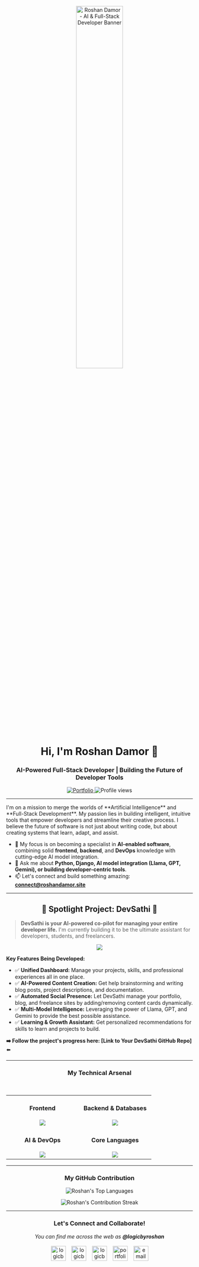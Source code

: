 <!--
Hi Roshan! This is your upgraded, information-rich profile README.
It's designed to showcase you as a visionary AI/Full-Stack Developer.
The centerpiece is your ambitious project, DevSathi.
-->

<!-- 1. HEADER -->
<p align="center">
  <!-- A professional banner sets the tone. You can create one on Canva.com. -->
  <img src="https://raw.githubusercontent.com/logicbyroshan/logicbyroshan/main/me.png" alt="Roshan Damor - AI & Full-Stack Developer Banner" width="50%"/>
</p>

<h1 align="center">Hi, I'm Roshan Damor 👋</h1>
<h3 align="center">AI-Powered Full-Stack Developer | Building the Future of Developer Tools</h3>

<p align="center">
  <a href="https://roshandamor.site" target="_blank">
    <img src="https://img.shields.io/badge/Portfolio-roshandamor.site-blue?style=for-the-badge&logo=google-chrome&logoColor=white" alt="Portfolio"/>
  </a>
  <img src="https://komarev.com/ghpvc/?username=logicbyroshan&label=PROFILE+VIEWS&color=blueviolet&style=for-the-badge" alt="Profile views"/>
</p>

---

<!-- 2. INTRODUCTION -->
<p align="left">
  I'm on a mission to merge the worlds of **Artificial Intelligence** and **Full-Stack Development**. My passion lies in building intelligent, intuitive tools that empower developers and streamline their creative process. I believe the future of software is not just about writing code, but about creating systems that learn, adapt, and assist.
</p>

- 🌱 My focus is on becoming a specialist in **AI-enabled software**, combining solid **frontend**, **backend**, and **DevOps** knowledge with cutting-edge AI model integration.
- 💬 Ask me about **Python, Django, AI model integration (Llama, GPT, Gemini), or building developer-centric tools**.
- 📫 Let's connect and build something amazing: **connect@roshandamor.site**

---

<!-- 3. SPOTLIGHT PROJECT -->
<h2 align="center">🚀 Spotlight Project: DevSathi 🚀</h2>

> **DevSathi is your AI-powered co-pilot for managing your entire developer life.** I'm currently building it to be the ultimate assistant for developers, students, and freelancers.

<p align="center">
  <img src="https://skillicons.dev/icons?i=react,django,python,postgres,docker,aws,pytorch" />
</p>

**Key Features Being Developed:**
- ✅ **Unified Dashboard:** Manage your projects, skills, and professional experiences all in one place.
- ✅ **AI-Powered Content Creation:** Get help brainstorming and writing blog posts, project descriptions, and documentation.
- ✅ **Automated Social Presence:** Let DevSathi manage your portfolio, blog, and freelance sites by adding/removing content cards dynamically.
- ✅ **Multi-Model Intelligence:** Leveraging the power of Llama, GPT, and Gemini to provide the best possible assistance.
- ✅ **Learning & Growth Assistant:** Get personalized recommendations for skills to learn and projects to build.

**➡️ Follow the project's progress here: [Link to Your DevSathi GitHub Repo]** ⬅️

---

<!-- 4. TECH STACK -->
<h3 align="center">My Technical Arsenal</h3>
<br>

<table align="center">
  <tr>
    <td align="center" width="180">
      <h4>Frontend</h4>
      <a href="https://skillicons.dev"><img src="https://skillicons.dev/icons?i=react,html,css,js,tailwind" /></a>
    </td>
    <td align="center" width="180">
      <h4>Backend & Databases</h4>
      <a href="https://skillicons.dev"><img src="https://skillicons.dev/icons?i=django,flask,python,mysql,postgres" /></a>
    </td>
  </tr>
  <tr>
    <td align="center" width="180">
      <h4>AI & DevOps</h4>
      <a href="https://skillicons.dev"><img src="https://skillicons.dev/icons?i=pytorch,tensorflow,docker,git,githubactions,aws" /></a>
    </td>
    <td align="center" width="180">
      <h4>Core Languages</h4>
      <a href="https://skillicons.dev"><img src="https://skillicons.dev/icons?i=java,c,cpp" /></a>
    </td>
  </tr>
</table>

---

<!-- 5. GITHUB STATS -->
<h3 align="center">My GitHub Contribution</h3>
<p align="center">
  <img align="center" src="https://github-readme-stats.vercel.app/api/top-langs?username=logicbyroshan&layout=compact&langs_count=8&theme=tokyonight&count_private=true" alt="Roshan's Top Languages" />
</p>
<p align="center">
  <img align="center" src="https://github-readme-streak-stats.herokuapp.com/?user=logicbyroshan&theme=tokyonight" alt="Roshan's Contribution Streak" />
</p>

---

<!-- 6. CONNECT WITH ME -->
<h3 align="center">Let's Connect and Collaborate!</h3>
<p align="center">
  <i>You can find me across the web as <b>@logicbyroshan</b></i>
  <br><br>
  <a href="https://www.linkedin.com/in/logicbyroshan/" target="blank"><img align="center" src="https://skillicons.dev/icons?i=linkedin" alt="logicbyroshan linkedin" height="40" width="40" /></a>   
  <a href="https://twitter.com/logicbyroshan" target="blank"><img align="center" src="https://skillicons.dev/icons?i=twitter" alt="logicbyroshan twitter" height="40" width="40" /></a>   
  <a href="https://www.youtube.com/c/logicbyroshan" target="blank"><img align="center" src="https://skillicons.dev/icons?i=youtube" alt="logicbyroshan youtube" height="40" width="40" /></a>   
  <a href="https://roshandamor.site" target="blank"><img align="center" src="https://skillicons.dev/icons?i=html" alt="portfolio website" height="40" width="40" /></a>   
  <a href="mailto:connect@roshandamor.site" target="blank"><img align="center" src="https://skillicons.dev/icons?i=gmail" alt="email me" height="40" width="40" /></a>
</p>
